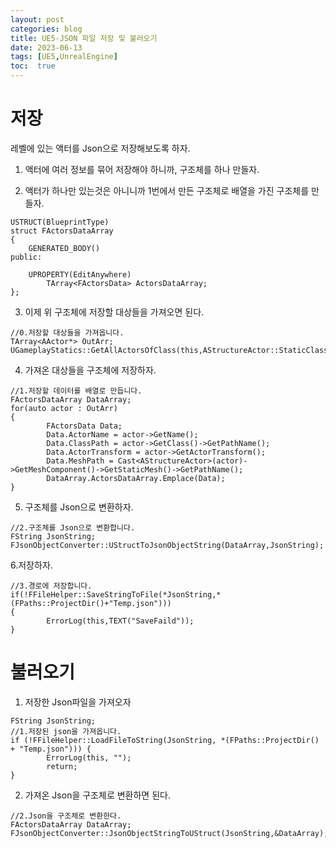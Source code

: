 ```yaml
---
layout: post
categories: blog
title: UE5-JSON 파일 저장 및 불러오기
date: 2023-06-13
tags: [UE5,UnrealEngine]
toc:  true
---
```


# 저장

레벨에 있는 액터를 Json으로 저장해보도록 하자.

1. 액터에 여러 정보를 묶어 저장해야 하니까, 구조체를 하나 만들자.
<script src="https://gist.github.com/bu30808/963107e4dff9a9bcf51cbbb970769d5b.js"></script>







2. 액터가 하나만 있는것은 아니니까 1번에서 만든 구조체로 배열을 가진 구조체를 만들자.
```
USTRUCT(BlueprintType)
struct FActorsDataArray
{
	GENERATED_BODY()
public:

	UPROPERTY(EditAnywhere)
		TArray<FActorsData> ActorsDataArray;
};
```


3. 이제 위 구조체에 저장할 대상들을 가져오면 된다.

```
//0.저장할 대상들을 가져옵니다.
TArray<AActor*> OutArr;
UGameplayStatics::GetAllActorsOfClass(this,AStructureActor::StaticClass(),OutArr);
```

4. 가져온 대상들을 구조체에 저장하자.
```
//1.저장할 데이터를 배열로 만듭니다.
FActorsDataArray DataArray;
for(auto actor : OutArr)
{
		FActorsData Data;
		Data.ActorName = actor->GetName();
		Data.ClassPath = actor->GetClass()->GetPathName();
		Data.ActorTransform = actor->GetActorTransform();
		Data.MeshPath = Cast<AStructureActor>(actor)->GetMeshComponent()->GetStaticMesh()->GetPathName();
		DataArray.ActorsDataArray.Emplace(Data);
}
```

5. 구조체를 Json으로 변환하자.
```
//2.구조체를 Json으로 변환합니다.
FString JsonString;
FJsonObjectConverter::UStructToJsonObjectString(DataArray,JsonString);
```

6.저장하자.
```
//3.경로에 저장합니다.
if(!FFileHelper::SaveStringToFile(*JsonString,*(FPaths::ProjectDir()+"Temp.json")))
{
		ErrorLog(this,TEXT("SaveFaild"));
}
```










# 불러오기

1. 저장한 Json파일을 가져오자
```
FString JsonString;
//1.저장된 json을 가져옵니다.
if (!FFileHelper::LoadFileToString(JsonString, *(FPaths::ProjectDir() + "Temp.json"))) {
		ErrorLog(this, "");
		return;
}
```


2. 가져온 Json을 구조체로 변환하면 된다.
```
//2.Json을 구조체로 변환한다.
FActorsDataArray DataArray;
FJsonObjectConverter::JsonObjectStringToUStruct(JsonString,&DataArray);
```
